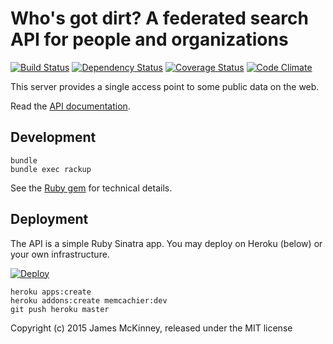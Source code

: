 # Who's got dirt? A federated search API for people and organizations

[![Build Status](https://secure.travis-ci.org/influencemapping/whos_got_dirt-server.png)](https://travis-ci.org/influencemapping/whos_got_dirt-server)
[![Dependency Status](https://gemnasium.com/influencemapping/whos_got_dirt-server.png)](https://gemnasium.com/influencemapping/whos_got_dirt-server)
[![Coverage Status](https://coveralls.io/repos/influencemapping/whos_got_dirt-server/badge.svg)](https://coveralls.io/r/influencemapping/whos_got_dirt-server)
[![Code Climate](https://codeclimate.com/github/influencemapping/whos_got_dirt-server.png)](https://codeclimate.com/github/influencemapping/whos_got_dirt-server)

This server provides a single access point to some public data on the web.

Read the [API documentation](https://influencemapping.github.io/whos_got_dirt-server/).

## Development

```
bundle
bundle exec rackup
```

See the [Ruby gem](https://github.com/influencemapping/whos_got_dirt-gem) for technical details.

## Deployment

The API is a simple Ruby Sinatra app. You may deploy on Heroku (below) or your own infrastructure.

[![Deploy](https://www.herokucdn.com/deploy/button.png)](https://heroku.com/deploy)

```
heroku apps:create
heroku addons:create memcachier:dev
git push heroku master
```

Copyright (c) 2015 James McKinney, released under the MIT license
